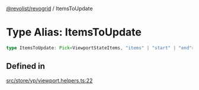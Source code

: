 [@revolist/revogrid](README.md) / ItemsToUpdate

# Type Alias: ItemsToUpdate

```ts
type ItemsToUpdate: Pick<ViewportStateItems, "items" | "start" | "end">;
```

## Defined in

[src/store/vp/viewport.helpers.ts:22](https://github.com/revolist/revogrid/blob/15bed16e98b0807fadb0bfdae87d4c121f88e09e/src/store/vp/viewport.helpers.ts#L22)
